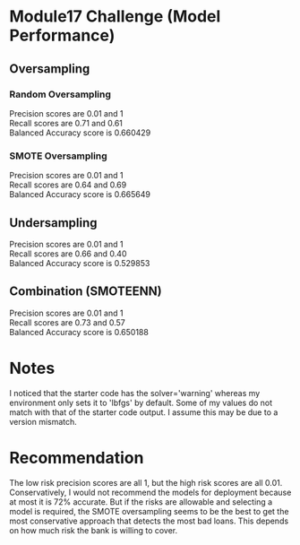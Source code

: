# Module17 Challenge (Model Performance)
## Oversampling  
### Random Oversampling  
Precision scores are 0.01 and 1  
Recall scores are 0.71 and 0.61  
Balanced Accuracy score is 0.660429  
  
### SMOTE Oversampling  
Precision scores are 0.01 and 1  
Recall scores are 0.64 and 0.69  
Balanced Accuracy score is 0.665649  
  
## Undersampling  
Precision scores are 0.01 and 1  
Recall scores are 0.66 and 0.40  
Balanced Accuracy score is 0.529853  
  
## Combination (SMOTEENN)  
Precision scores are 0.01 and 1  
Recall scores are 0.73 and 0.57  
Balanced Accuracy score is 0.650188  
  
# Notes  
I noticed that the starter code has the solver='warning' whereas my environment only sets it to 'lbfgs' by default. Some of my values do not match with that of the starter code output. I assume this may be due to a version mismatch.   
  
# Recommendation  
The low risk precision scores are all 1, but the high risk scores are all 0.01. Conservatively, I would not recommend the models for deployment because at most it is 72% accurate. But if the risks are allowable and selecting a model is required, the SMOTE oversampling seems to be the best to get the most conservative approach that detects the most bad loans. This depends on how much risk the bank is willing to cover.
